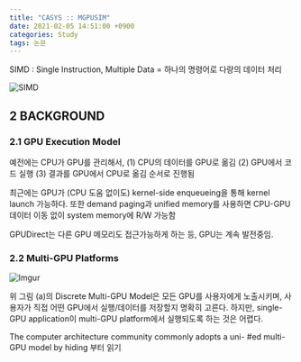 ```yaml
---
title: "CASYS :: MGPUSIM"
date: 2021-02-05 14:51:00 +0900
categories: Study
tags: 논문
---
```


SIMD : Single Instruction, Multiple Data = 하나의 명령어로 다량의 데이터 처리

![SIMD](https://blogfiles.pstatic.net/MjAxNzEwMjdfMTUz/MDAxNTA5MDQ2NjE1NTg4.NGT4eNVYD18sd74PE2y8CwriGOMoL4Cxad6nMEUGE2Ug.U4B8FH96YrwHa3rXpAWjvSFiCIzjuEh2zMQra9z6AkYg.GIF.sorkelf/37208.gif)

## 2 BACKGROUND

### 2.1 GPU Execution Model

예전에는 CPU가 GPU를 관리해서, (1) CPU의 데이터를 GPU로 옮김 (2) GPU에서 코드 실행 (3) 결과를 GPU에서 CPU로 옮김 순서로 진행됨

최근에는 GPU가 (CPU 도움 없이도) kernel-side enqueueing을 통해 kernel launch 가능하다.
또한 demand paging과 unified memory를 사용하면 CPU-GPU 데이터 이동 없이 system memory에 R/W 가능함

GPUDirect는 다른 GPU 메모리도 접근가능하게 하는 등, GPU는 계속 발전중임.

### 2.2  Multi-GPU Platforms

![Imgur](https://imgur.com/5RcBfEY.png)

위 그림 (a)의 Discrete Multi-GPU Model은 모든 GPU를 사용자에게 노출시키며, 사용자가 직접 어떤 GPU에서 실행/데이터를 저장할지 명확히 고른다.
하지만, single-GPU application이 multi-GPU platform에서 실행되도록 하는 것은 어렵다.

The computer architecture community commonly adopts a uni-
#ed multi-GPU model by hiding 부터 읽기










